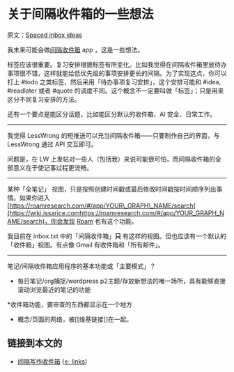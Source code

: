 # 关于间隔收件箱的一些想法

原文：[Spaced inbox ideas](https://wiki.issarice.com/wiki/Spaced_inbox_ideas)

我未来可能会做[间隔收件箱](https://wiki.issarice.com/wiki/Spaced_inbox) app ，这是一些想法。

标签应该很重要。复习安排根据标签有所变化。比如我觉得在间隔收件箱里放待办事项很不错，这样就能给低优先级的事项安排更长的间隔。为了实现这点，你可以打上 #todo 之类标签，然后采用「待办事项复习安排」，这个安排可能和 #idea, #readlater 或者 #quote 的调度不同。这个概念不一定要叫做「标签」；只是用来区分不同复习安排的方法。

还有一个要点是能区分话题，比如能区分默认的收件箱、AI 安全、日常工作。

---

我觉得 LessWrong 的短推送可以充当间隔收件箱——只要制作自己的界面，与 LessWrong 通过 API 交互即可。

问题是，在 LW 上发帖对一些人（包括我）来说可能很可怕，而间隔收件箱的全部意义在于使记事过程更流畅。

---

某种「全笔记」 视图，只是按照创建时间戳或最后修改时间戳按时间顺序列出事情。如果你进入 [https://roamresearch.com/#/app/YOUR\_GRAPH\_NAME/search](https://wiki.issarice.comhttps://roamresearch.com/#/app/YOUR_GRAPH_NAME/search)，你会发现 [Roam](https://wiki.issarice.com/index.php?title=Roam&action=edit&redlink=1) 也有这个功能。

我目前在 inbox.txt 中的「间隔收件箱」**只** 有这样的视图。但也应该有一个默认的「收件箱」视图。有点像 Gmail 有收件箱和「所有邮件」。

---

笔记/间隔收件箱应用程序的基本功能或「主要模式」？

* 每日笔记/org捕捉/wordpress p2主题/存放新想法的唯一场所，具有能够直接滚动浏览最近的笔记的功能

*收件箱功能，要审查的东西都显示在一个地方

* 概念/页面的网络，被[[维基链接]]在一起。

## 链接到本文的

* [间隔写作收件箱](https://wiki.issarice.com/wiki/Spaced_writing_inbox) ‎ ([← links](https://wiki.issarice.com/index.php?title=Special:WhatLinksHere&target=Spaced+writing+inbox))